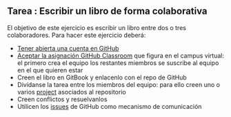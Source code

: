 ## Tarea : Escribir un libro de forma colaborativa

El objetivo de este ejercicio es escribir un libro entre dos o tres colaboradores. Para hacer este ejercicio deberá:

* [Tener abierta una cuenta en GitHub](https://github.com/join?source=header-home)
* [Aceptar la asignación GitHub Classroom](classroom.md##classroomestudiante) que figura en el campus virtual: el primero crea el equipo los restantes miembros se suscribe al equipo en el que quieren estar
* Creen el libro en GitBook y enlacenlo con el repo de GitHub
* Divídanse la tarea entre los miembros del equipo: para ello creen uno o varios [project]() asociados al repositorio
* Creen conflictos y resuelvanlos 
* Utilicen los [issues]() de GitHub como mecanismo de comunicación


